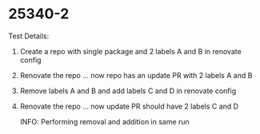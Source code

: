 # 25340-2

Test Details:

1. Create a repo with single package and 2 labels A and B in renovate config
2. Renovate the repo ... now repo has an update PR with 2 labels A and B
3. Remove labels A and B and add labels C and D in renovate config
4. Renovate the repo ... now update PR should have 2 labels C and D

   INFO: Performing removal and addition in same run
